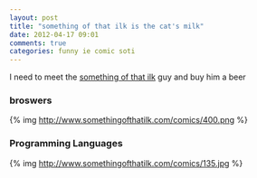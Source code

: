 ```yaml
---
layout: post
title: "something of that ilk is the cat's milk"
date: 2012-04-17 09:01
comments: true
categories: funny ie comic soti
---
```


I need to meet the [something of that ilk](http://www.somethingoftatilk.com/") guy and buy him a beer

### broswers ###

{% img http://www.somethingofthatilk.com/comics/400.png %}

### Programming Languages ###
{% img http://www.somethingofthatilk.com/comics/135.jpg %}
